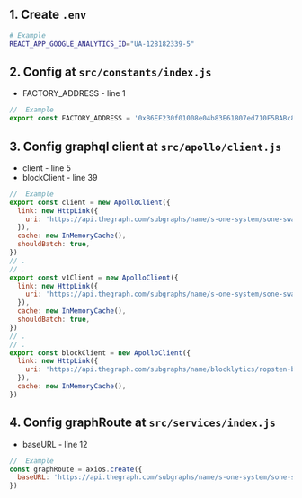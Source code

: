 ## 1. Create `.env`


```sh
# Example
REACT_APP_GOOGLE_ANALYTICS_ID="UA-128182339-5"
```

## 2. Config at `src/constants/index.js`

- FACTORY_ADDRESS - line 1

```js
//  Example
export const FACTORY_ADDRESS = '0xB6EF230f01008e04b83E61807ed710F5BABc8Ddd'
```

## 3. Config graphql client at `src/apollo/client.js`

- client - line 5
- blockClient - line 39

```js
//  Example
export const client = new ApolloClient({
  link: new HttpLink({
    uri: 'https://api.thegraph.com/subgraphs/name/s-one-system/sone-swap-ropsten',
  }),
  cache: new InMemoryCache(),
  shouldBatch: true,
})
// .
// .
export const v1Client = new ApolloClient({
  link: new HttpLink({
    uri: 'https://api.thegraph.com/subgraphs/name/s-one-system/sone-swap-ropsten',
  }),
  cache: new InMemoryCache(),
  shouldBatch: true,
})
// .
// .
export const blockClient = new ApolloClient({
  link: new HttpLink({
    uri: 'https://api.thegraph.com/subgraphs/name/blocklytics/ropsten-blocks',
  }),
  cache: new InMemoryCache(),
})

```

## 4. Config graphRoute at `src/services/index.js`

- baseURL - line 12

```js
//  Example
const graphRoute = axios.create({
  baseURL: 'https://api.thegraph.com/subgraphs/name/s-one-system/sone-swap-ropsten',
})
```